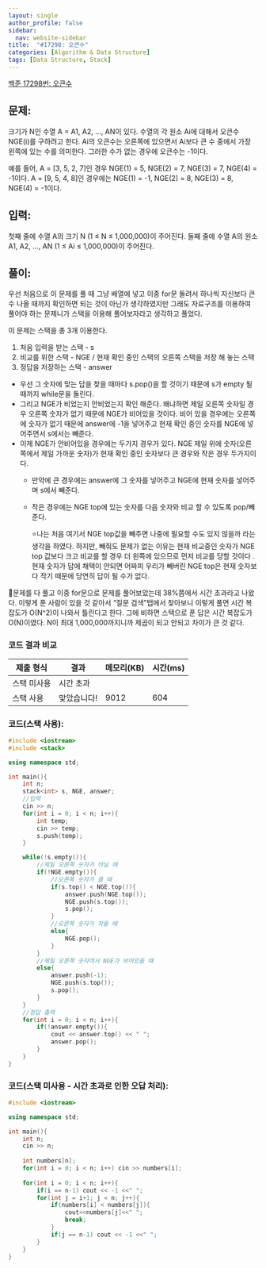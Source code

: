 ```yaml
---
layout: single
author_profile: false
sidebar:
  nav: website-sidebar
title:  "#17298: 오큰수"
categories: [Algorithm & Data Structure]
tags: [Data Structure, Stack]
---
```


[백준 17298번: 오큰수](https://www.acmicpc.net/problem/17298)

## 문제:

크기가 N인 수열 A = A1, A2, ..., AN이 있다. 수열의 각 원소 Ai에 대해서 오큰수 NGE(i)를 구하려고 한다. Ai의 오큰수는 오른쪽에 있으면서 Ai보다 큰 수 중에서 가장 왼쪽에 있는 수를 의미한다. 그러한 수가 없는 경우에 오큰수는 -1이다.

예를 들어, A = [3, 5, 2, 7]인 경우 NGE(1) = 5, NGE(2) = 7, NGE(3) = 7, NGE(4) = -1이다. A = [9, 5, 4, 8]인 경우에는 NGE(1) = -1, NGE(2) = 8, NGE(3) = 8, NGE(4) = -1이다.

## 입력:

첫째 줄에 수열 A의 크기 N (1 ≤ N ≤ 1,000,000)이 주어진다. 둘째 줄에 수열 A의 원소 A1, A2, ..., AN (1 ≤ Ai ≤ 1,000,000)이 주어진다.

## 풀이:

우선 처음으로 이 문제를 풀 때 그냥 배열에 넣고 이중 for문 돌려서 하나씩 자신보다 큰 수 나올 때까지 확인하면 되는 것이 아닌가 생각하였지만 그래도 자료구조를 이용하여 풀어야 하는 문제니가 스택을 이용해 풀어보자라고 생각하고 풀었다.

이 문제는 스택을 총 3개 이용한다.

1. 처음 입력을 받는 스택 - s
2. 비교를 위한 스택 - NGE / 현재 확인 중인 스택의 오른쪽 스택을 저장 해 놓는 스택
3. 정답을 저장하는 스택 - answer
- 우선 그 숫자에 맞는 답을 찾을 때마다 s.pop()을 할 것이기 때문에 s가 empty 될 때까지 while문을 돌린다.
- 그리고 NGE가 비었는지 안비었는지 확인 해준다. 왜냐하면 제일 오른쪽 숫자일 경우 오른쪽 숫자가 없기 때문에 NGE가 비어있을 것이다. 비어 있을 경우에는 오른쪽에 숫자가 없기 때문에 answer에 -1을 넣어주고 현재 확인 중인 숫자를 NGE에 넣어주면서 s에서는 빼준다.
- 이제 NGE가 안비어있을 경우에는 두가지 경우가 있다. NGE 제일 위에 숫자(오른쪽에서 제일 가까운 숫자)가 현재 확인 중인 숫자보다 큰 경우와 작은 경우 두가지이다.
    - 만약에 큰 경우에는 answer에 그 숫자를 넣어주고 NGE에 현재 숫자를 넣어주며 s에서 빼준다.
    - 작은 경우에는 NGE top에 있는 숫자를 다음 숫자와 비교 할 수 있도록 pop/빼준다.
        
        ⭐나는 처음 여기서 NGE top값을 빼주면 나중에 필요할 수도 있지 않을까 라는 생각을 하였다. 하지만, 빼줘도 문제가 없는 이유는 현재 비교중인 숫자가 NGE top 값보다 크고 비교를 할 경우 더 왼쪽에 있으므로 먼저 비교를 당할 것이다 . 현재 숫자가 답에 채택이 안되면 어짜피 우리가 빼버린 NGE top은 현재 숫자보다 작기 때문에 당연히 답이 될 수가 없다.
        

🔎문제를 다 풀고 이중 for문으로 문제를 풀어보았는데 38%쯤에서 시간 초과라고 나왔다. 이렇게 푼 사람이 있을 것 같아서 “질문 검색”탭에서 찾아보니 이렇게 풀면 시간 복잡도가 O(N^2)이 나와서 틀린다고 한다. 그에 비하면 스택으로 푼 답은 시간 복잡도가 O(N)이였다. N이 최대 1,000,000까지니까 제곱이 되고 안되고 차이가 큰 것 같다.

### 코드 결과 비교
|제출 형식|결과|메모리(KB)|시간(ms)|
|------|---|---|--|
|스택 미사용|시간 초과| | |
|스택 사용|맞았습니다!|9012|604|

### 코드(스택 사용):

```cpp
#include <iostream>
#include <stack>

using namespace std;

int main(){
	int n;
	stack<int> s, NGE, answer;
	//입력
	cin >> n;
	for(int i = 0; i < n; i++){
		int temp;
		cin >> temp;
		s.push(temp);
	}

	while(!s.empty()){
		//제일 오른쪽 숫자가 아닐 때 
		if(!NGE.empty()){
			//오른쪽 숫자가 클 때 
			if(s.top() < NGE.top()){
				answer.push(NGE.top());
				NGE.push(s.top());
				s.pop(); 
			}
			//오른쪽 숫자가 작을 때 
			else{
				NGE.pop();
			}
		}
		//제일 오른쪽 숫자여서 NGE가 비어있을 때
		else{
			answer.push(-1);
			NGE.push(s.top());
			s.pop();
		}
	}
	//정답 출력
	for(int i = 0; i < n; i++){
		if(!answer.empty()){
			cout << answer.top() << " ";
			answer.pop();
		}
	}
}
```

### 코드(스택 미사용 - 시간 초과로 인한 오답 처리):

```cpp
#include <iostream>

using namespace std;

int main(){
	int n;
	cin >> n;
	
	int numbers[n];
	for(int i = 0; i < n; i++) cin >> numbers[i];
	
	for(int i = 0; i < n; i++){
		if(i == n-1) cout << -1 <<" ";
		for(int j = i+1; j < n; j++){
			if(numbers[i] < numbers[j]){
				cout<<numbers[j]<<" ";
				break;
			}
			if(j == n-1) cout << -1 <<" ";
		}
	}
}
```